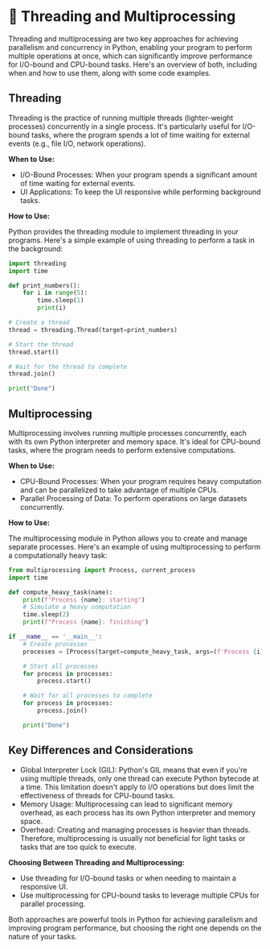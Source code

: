 # 🧵 Threading and Multiprocessing

Threading and multiprocessing are two key approaches for achieving parallelism and concurrency in Python, enabling your program to perform multiple operations at once, which can significantly improve performance for I/O-bound and CPU-bound tasks. Here's an overview of both, including when and how to use them, along with some code examples.

## Threading

Threading is the practice of running multiple threads (lighter-weight processes) concurrently in a single process. It's particularly useful for I/O-bound tasks, where the program spends a lot of time waiting for external events (e.g., file I/O, network operations).

**When to Use:**

- I/O-Bound Processes: When your program spends a significant amount of time waiting for external events.
- UI Applications: To keep the UI responsive while performing background tasks.

**How to Use:**

Python provides the threading module to implement threading in your programs. Here's a simple example of using threading to perform a task in the background:

```python
import threading
import time

def print_numbers():
    for i in range(5):
        time.sleep(1)
        print(i)

# Create a thread
thread = threading.Thread(target=print_numbers)

# Start the thread
thread.start()

# Wait for the thread to complete
thread.join()

print("Done")
```

## Multiprocessing

Multiprocessing involves running multiple processes concurrently, each with its own Python interpreter and memory space. It's ideal for CPU-bound tasks, where the program needs to perform extensive computations.

**When to Use:**

- CPU-Bound Processes: When your program requires heavy computation and can be parallelized to take advantage of multiple CPUs.
- Parallel Processing of Data: To perform operations on large datasets concurrently.

**How to Use:**

The multiprocessing module in Python allows you to create and manage separate processes. Here's an example of using multiprocessing to perform a computationally heavy task:

```python
from multiprocessing import Process, current_process
import time

def compute_heavy_task(name):
    print(f"Process {name}: starting")
    # Simulate a heavy computation
    time.sleep(2)
    print(f"Process {name}: finishing")

if __name__ == '__main__':
    # Create processes
    processes = [Process(target=compute_heavy_task, args=(f'Process {i}',)) for i in range(5)]

    # Start all processes
    for process in processes:
        process.start()

    # Wait for all processes to complete
    for process in processes:
        process.join()

    print("Done")
```

## Key Differences and Considerations

- Global Interpreter Lock (GIL): Python's GIL means that even if you're using multiple threads, only one thread can execute Python bytecode at a time. This limitation doesn't apply to I/O operations but does limit the effectiveness of threads for CPU-bound tasks.
- Memory Usage: Multiprocessing can lead to significant memory overhead, as each process has its own Python interpreter and memory space.
- Overhead: Creating and managing processes is heavier than threads. Therefore, multiprocessing is usually not beneficial for light tasks or tasks that are too quick to execute.

**Choosing Between Threading and Multiprocessing:**

- Use threading for I/O-bound tasks or when needing to maintain a responsive UI.
- Use multiprocessing for CPU-bound tasks to leverage multiple CPUs for parallel processing.

Both approaches are powerful tools in Python for achieving parallelism and improving program performance, but choosing the right one depends on the nature of your tasks.